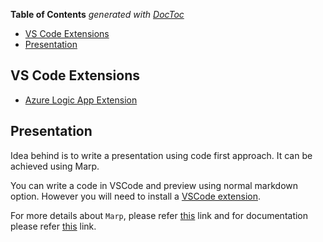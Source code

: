 <!-- START doctoc generated TOC please keep comment here to allow auto update -->
<!-- DON'T EDIT THIS SECTION, INSTEAD RE-RUN doctoc TO UPDATE -->
**Table of Contents**  *generated with [DocToc](https://github.com/thlorenz/doctoc)*

- [VS Code Extensions](#vs-code-extensions)
- [Presentation](#presentation)

<!-- END doctoc generated TOC please keep comment here to allow auto update -->

## VS Code Extensions

* [Azure Logic App Extension](https://marketplace.visualstudio.com/items?itemName=ms-azuretools.vscode-logicapps)

## Presentation

Idea behind is to write a presentation using code first approach. It can be achieved using Marp.

You can write a code in VSCode and preview using normal markdown option. However you will need to install a [VSCode extension](https://marketplace.visualstudio.com/items?itemName=marp-team.marp-vscode).

For more details about `Marp`, please refer [this](https://marp.app/#get-started) link and for documentation please refer [this](https://marpit.marp.app/markdown) link.
